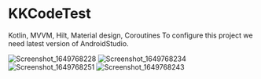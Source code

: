 # KKCodeTest
Kotlin, MVVM, Hilt, Material design, Coroutines 
To configure this project we need latest version of AndroidStudio.


![Screenshot_1649768228](https://user-images.githubusercontent.com/1814669/162967922-d2259191-074d-44be-b3d7-40303cb12be3.png)
![Screenshot_1649768234](https://user-images.githubusercontent.com/1814669/162967935-cab62b24-4b49-4fe9-bc77-ceea0f2a9bf3.png)
![Screenshot_1649768251](https://user-images.githubusercontent.com/1814669/162967941-2b141c00-7e3f-4243-8f8f-0ca10bd999ff.png)
![Screenshot_1649768243](https://user-images.githubusercontent.com/1814669/162967952-d2be1a23-6dff-4930-8d79-8bf07f796b2f.png)
